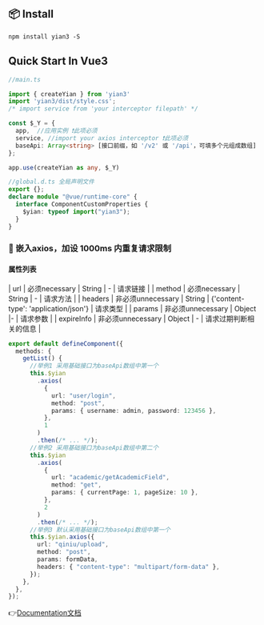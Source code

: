 ## 📦 Install

```shell
npm install yian3 -S
```

## Quick Start In Vue3

```typescript
//main.ts

import { createYian } from 'yian3'
import 'yian3/dist/style.css';
/* import service from 'your interceptor filepath' */

const $_Y = {
  app,  //应用实例 ❗️此项必须
  service, //import your axios interceptor ❗️此项必须
  baseApi: Array<string> [接口前缀，如 '/v2' 或 '/api'，可填多个元组成数组]
};

app.use(createYian as any, $_Y)

```

```typescript
//global.d.ts 全局声明文件
export {};
declare module "@vue/runtime-core" {
  interface ComponentCustomProperties {
    $yian: typeof import("yian3");
  }
}
```

### 🧊 嵌入axios，加设 1000ms 内重复请求限制
#### 属性列表
| url | 必须necessary | String | - | 请求链接 |
| method | 必须necessary | String | - | 请求方法 |
| headers | 非必须unnecessary | String | {'content-type': 'application/json'} | 请求类型 |
| params | 非必须unnecessary | Object |- | 请求参数 |
| expireInfo | 非必须unnecessary | Object | - | 请求过期判断相关的信息 |
```typescript
export default defineComponent({
  methods: {
    getList() {
      //举例1 采用基础接口为baseApi数组中第一个
      this.$yian
        .axios(
          {
            url: "user/login",
            method: "post",
            params: { username: admin, password: 123456 },
          },
          1
        )
        .then(/* ... */);
      //举例2 采用基础接口为baseApi数组中第二个
      this.$yian
        .axios(
          {
            url: "academic/getAcademicField",
            method: "get",
            params: { currentPage: 1, pageSize: 10 },
          },
          2
        )
        .then(/* ... */);
      //举例3 默认采用基础接口为baseApi数组中第一个
      this.$yian.axios({
        url: "qiniu/upload",
        method: "post",
        params: formData,
        headers: { "content-type": "multipart/form-data" },
      });
    },
  },
});
```

👉[Documentation文档](https://doc.mboke.top/)